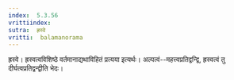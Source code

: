 ```yaml
---
index:  5.3.56
vrittiindex: 
sutra:  ह्रस्वे
vritti:  balamanorama 
---
```


ह्रस्वे। ह्रस्वत्वविशिष्ठे वर्तमानाद्यथाविहितं प्रत्यया इत्यर्थः। अल्पत्वं--महत्त्वप्रतिद्वन्द्वि, ह्रस्वत्वं तु दीर्घत्वप्रतिद्वन्द्वीति भेदः। 

